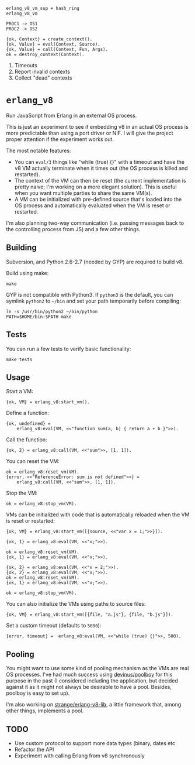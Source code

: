 
    erlang_v8_vm_sup + hash_ring
    erlang_v8_vm

    PROC1 -> OS1
    PROC2 -> OS2

    {ok, Context} = create_context().
    {ok, Value} = eval(Context, Source).
    {ok, Value} = call(Context, Fun, Args).
    ok = destroy_context(Context).

1. Timeouts
2. Report invalid contexts
3. Collect "dead" contexts

# `erlang_v8`

Run JavaScript from Erlang in an external OS process.

This is just an experiment to see if embedding v8 in an actual OS process is
more predictable than using a port driver or NIF. I will give the project
proper attention if the experiment works out.

The most notable features: 

- You can `eval/3` things like "while (true) {}" with a timeout and have the
  v8 VM actually terminate when it times out (the OS process is killed and
  restarted).
- The context of the VM can then be reset (the current implementation is
  pretty naive; I'm working on a more elegant solution). This is useful when
  you want multiple parties to share the same VM(s).
- A VM can be initialized with pre-defined source that's loaded into the OS
  process and automatically evaluated when the VM is reset or restarted.

I'm also planning two-way communication (i.e. passing messages back to the
controlling process from JS) and a few other things.

## Building

Subversion, and Python 2.6-2.7 (needed by GYP) are required to build v8.

Build using make:

    make

GYP is not compatible with Python3. If `python3` is the default, you can
symlink `python2` to `~/bin` and set your path temporarily before compiling:

    ln -s /usr/bin/python2 ~/bin/python
    PATH=$HOME/bin:$PATH make

## Tests

You can run a few tests to verify basic functionality:

    make tests

## Usage

Start a VM:

    {ok, VM} = erlang_v8:start_vm().

Define a function:

    {ok, undefined} =
        erlang_v8:eval(VM, <<"function sum(a, b) { return a + b }">>).

Call the function: 

    {ok, 2} = erlang_v8:call(VM, <<"sum">>, [1, 1]).

You can reset the VM:

    ok = erlang_v8:reset_vm(VM).
    {error, <<"ReferenceError: sum is not defined">>} =
        erlang_v8:call(VM, <<"sum">>, [1, 1]).

Stop the VM:

    ok = erlang_v8:stop_vm(VM).

VMs can be initialized with code that is automatically reloaded when the VM is
reset or restarted:

    {ok, VM} = erlang_v8:start_vm([{source, <<"var x = 1;">>}]).

    {ok, 1} = erlang_v8:eval(VM, <<"x;">>).

    ok = erlang_v8:reset_vm(VM).
    {ok, 1} = erlang_v8:eval(VM, <<"x;">>).

    {ok, 2} = erlang_v8:eval(VM, <<"x = 2;">>).
    {ok, 2} = erlang_v8:eval(VM, <<"x;">>).
    ok = erlang_v8:reset_vm(VM).
    {ok, 1} = erlang_v8:eval(VM, <<"x;">>).

    ok = erlang_v8:stop_vm(VM).

You can also initialize the VMs using paths to source files:

    {ok, VM} = erlang_v8:start_vm([{file, "a.js"}, {file, "b.js"}]).

Set a custom timeout (defaults to `5000`):

    {error, timeout} =  erlang_v8:eval(VM, <<"while (true) {}">>, 500).

## Pooling

You might want to use some kind of pooling mechanism as the VMs are real OS
processes. I've had much success using
[devinus/poolboy](https://github.com/devinus/poolboy) for this purpose in the
past (I considered including the application, but decided against it as it
might not always be desirable to have a pool. Besides, poolboy is easy to set
up).

I'm also working on
[strange/erlang-v8-lib](https://github.com/strange/erlang-v8-lib), a little
framework that, among other things, implements a pool.

## TODO

- Use custom protocol to support more data types (binary, dates etc
- Refactor the API
- Experiment with calling Erlang from v8 synchronously
